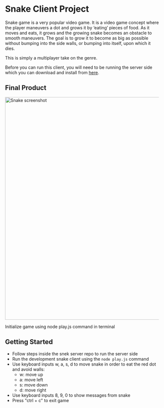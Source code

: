 # Snake Client Project

Snake game is a very popular video game. It is a video game concept where the player maneuvers a dot and grows it by ‘eating’ pieces of food. As it moves and eats, it grows and the growing snake becomes an obstacle to smooth maneuvers. The goal is to grow it to become as big as possible without bumping into the side walls, or bumping into itself, upon which it dies.

This is simply a multiplayer take on the genre.

Before you can run this client, you will need to be running the server side which you can download and install from [here](https://github.com/lighthouse-labs/snek-multiplayer). 

## Final Product

<img width="730" alt="Snake screenshot" src="https://github.com/nahcg/snake-client/assets/25202164/1eb577ad-36db-495e-9cb1-885887e40ac5">

Initialize game using node play.js command in terminal

## Getting Started

- Follow steps inside the snek server repo to run the server side
- Run the development snake client using the `node play.js` command
- Use keyboard inputs w, a, s, d to move snake in order to eat the red dot and avoid walls:
  - w: move up
  - a: move left
  - s: move down
  - d: move right
- Use keyboard inputs 8, 9, 0 to show messages from snake
- Press "ctrl + c" to exit game

